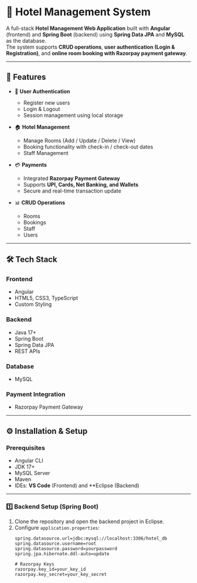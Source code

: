 # 🏨 Hotel Management System

A full-stack **Hotel Management Web Application** built with **Angular** (frontend) and **Spring Boot** (backend) using **Spring Data JPA** and **MySQL** as the database.  
The system supports **CRUD operations**, **user authentication (Login & Registration)**, and **online room booking with Razorpay payment gateway**.

---

## 🚀 Features

- 🔑 **User Authentication**
  - Register new users
  - Login & Logout
  - Session management using local storage

- 🏠 **Hotel Management**
  - Manage Rooms (Add / Update / Delete / View)
  - Booking functionality with check-in / check-out dates
  - Staff Management

- 💳 **Payments**
  - Integrated **Razorpay Payment Gateway**
  - Supports **UPI, Cards, Net Banking, and Wallets**
  - Secure and real-time transaction update

- 📊 **CRUD Operations**
  - Rooms
  - Bookings
  - Staff
  - Users

---

## 🛠️ Tech Stack

### Frontend
- Angular 
- HTML5, CSS3, TypeScript
-  Custom Styling

### Backend
- Java 17+
- Spring Boot
- Spring Data JPA
- REST APIs

### Database
- MySQL

### Payment Integration
- Razorpay Payment Gateway

---

## ⚙️ Installation & Setup

### Prerequisites
-  Angular CLI
- JDK 17+
- MySQL Server
- Maven
- IDEs: **VS Code** (Frontend) and **Eclipse  (Backend)

---

### 1️⃣ Backend Setup (Spring Boot)
1. Clone the repository and open the backend project in Eclipse.
2. Configure `application.properties`:
   ```properties
   spring.datasource.url=jdbc:mysql://localhost:3306/hotel_db
   spring.datasource.username=root
   spring.datasource.password=yourpassword
   spring.jpa.hibernate.ddl-auto=update

   # Razorpay Keys
   razorpay.key_id=your_key_id
   razorpay.key_secret=your_key_secret
